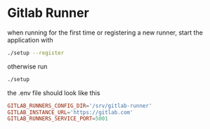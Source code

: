 # Gitlab Runner

when running for the first time or registering a new runner, start the application with

```sh
./setup --register
```

otherwise run

```sh
./setup
```

the .env file should look like this

```toml
GITLAB_RUNNERS_CONFIG_DIR='/srv/gitlab-runner'
GITLAB_INSTANCE_URL='https://gitlab.com'
GITLAB_RUNNERS_SERVICE_PORT=5001
```
